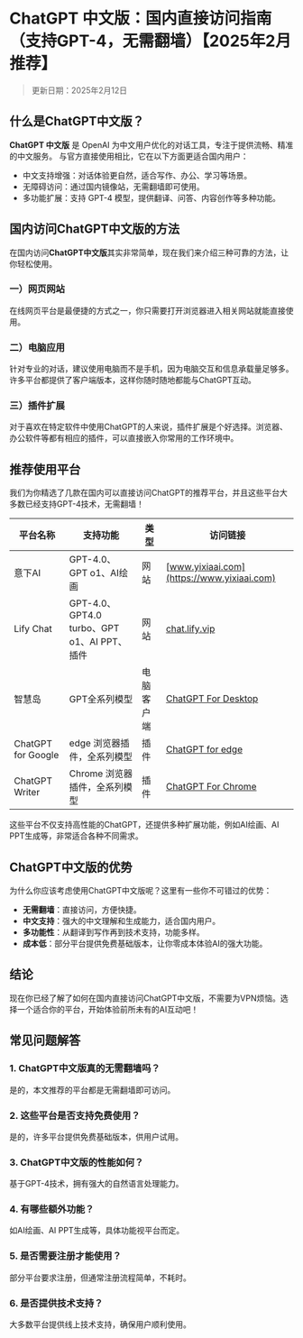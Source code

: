 # **ChatGPT 中文版：国内直接访问指南（支持GPT-4，无需翻墙）【2025年2月推荐】**
>更新日期：2025年2月12日

## **什么是ChatGPT中文版？**

**ChatGPT 中文版** 是 OpenAI 为中文用户优化的对话工具，专注于提供流畅、精准的中文服务。
与官方直接使用相比，它在以下方面更适合国内用户：

- 中文支持增强：对话体验更自然，适合写作、办公、学习等场景。
- 无障碍访问：通过国内镜像站，无需翻墙即可使用。
- 多功能扩展：支持 GPT-4 模型，提供翻译、问答、内容创作等多种功能。

## **国内访问ChatGPT中文版的方法**

在国内访问**ChatGPT中文版**其实非常简单，现在我们来介绍三种可靠的方法，让你轻松使用。

### **一）网页网站**

在线网页平台是最便捷的方式之一，你只需要打开浏览器进入相关网站就能直接使用。

### **二）电脑应用**

针对专业的对话，建议使用电脑而不是手机，因为电脑交互和信息承载量足够多。许多平台都提供了客户端版本，这样你随时随地都能与ChatGPT互动。

### **三）插件扩展**

对于喜欢在特定软件中使用ChatGPT的人来说，插件扩展是个好选择。浏览器、办公软件等都有相应的插件，可以直接嵌入你常用的工作环境中。

## **推荐使用平台**

我们为你精选了几款在国内可以直接访问ChatGPT的推荐平台，并且这些平台大多数已经支持GPT-4技术，无需翻墙！

| 平台名称 | 支持功能 | 类型 | 访问链接 |
| -------- | ------- | ------- | ---- |
| 意下AI | GPT-4.0、GPT o1、AI绘画 | 网站 | [www.yixiaai.com](https://www.yixiaai.com) |
| Lify Chat | GPT-4.0、GPT4.0 turbo、GPT o1、AI PPT、插件 | 网站 | [chat.lify.vip](https://chat.lify.vip) |
| 智慧岛 | GPT全系列模型 | 电脑客户端 | [ChatGPT For Desktop](https://chatknow.lify.vip/software/AI%E6%99%BA%E6%85%A7%E5%B2%9B_1.0.0_x64_zh-CN.msi) |
| ChatGPT for Google | edge 浏览器插件，全系列模型 | 插件 | [ChatGPT for edge](https://microsoftedge.microsoft.com/addons/detail/chatgpt%E4%B8%AD%E6%96%87%E7%89%88%EF%BC%88%E4%B8%AD%E6%96%87%E7%95%8C%E9%9D%A2%E3%80%81%E5%AF%B9%E8%AF%9D%E3%80%81%E5%86%99%E4%BD%9C%E3%80%81%E7%BB%98%E7%94%BB/lmlenkgcieicbnpobkhmpcgmamahahil) |
| ChatGPT Writer | Chrome 浏览器插件，全系列模型 | 插件 | [ChatGPT For Chrome](https://chromewebstore.google.com/detail/chatgpt%E4%B8%AD%E6%96%87%E7%89%88%EF%BC%88ai-%E6%99%BA%E6%85%A7%E5%B2%9B%EF%BC%89/jffjfhngfgcglmjjpakgekefpegmhkll?hl=zh-CN&utm_source=ext_sidebar) |

这些平台不仅支持高性能的ChatGPT，还提供多种扩展功能，例如AI绘画、AI PPT生成等，非常适合各种不同需求。

## **ChatGPT中文版的优势**

为什么你应该考虑使用ChatGPT中文版呢？这里有一些你不可错过的优势：

- **无需翻墙**：直接访问，方便快捷。
- **中文支持**：强大的中文理解和生成能力，适合国内用户。
- **多功能性**：从翻译到写作再到技术支持，功能多样。
- **成本低**：部分平台提供免费基础版本，让你零成本体验AI的强大功能。

## **结论**

现在你已经了解了如何在国内直接访问ChatGPT中文版，不需要为VPN烦恼。选择一个适合你的平台，开始体验前所未有的AI互动吧！

## **常见问题解答**

### 1. **ChatGPT中文版真的无需翻墙吗？**
是的，本文推荐的平台都是无需翻墙即可访问。

### 2. **这些平台是否支持免费使用？**
是的，许多平台提供免费基础版本，供用户试用。

### 3. **ChatGPT中文版的性能如何？**
基于GPT-4技术，拥有强大的自然语言处理能力。

### 4. **有哪些额外功能？**
如AI绘画、AI PPT生成等，具体功能视平台而定。

### 5. **是否需要注册才能使用？**
部分平台要求注册，但通常注册流程简单，不耗时。

### 6. **是否提供技术支持？**
大多数平台提供线上技术支持，确保用户顺利使用。
